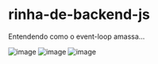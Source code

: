 # rinha-de-backend-js

Entendendo como o event-loop amassa...

![image](https://github.com/KauanCarvalho/rinha-de-backend-js/assets/55901289/d3a6074b-f7bd-4bf2-9013-8dca57ecc12c)
![image](https://github.com/KauanCarvalho/rinha-de-backend-js/assets/55901289/977e37fb-9944-486d-9fa4-bc6401f11717)
![image](https://github.com/KauanCarvalho/rinha-de-backend-js/assets/55901289/8c0a652f-2c76-47f9-93d3-df5801f56ef9)

